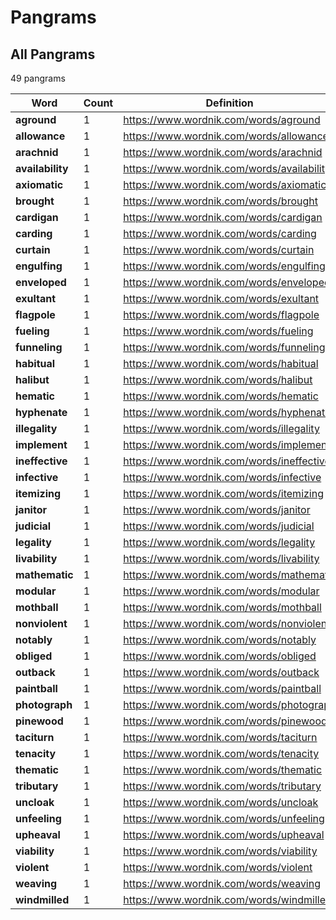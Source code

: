 <!-- generated via `poetry shell` then `make gen-stats` -->

# Pangrams

## All Pangrams

<!-- generated table start -->

49 pangrams

| Word             |   Count | Definition                                 |
|------------------|---------|--------------------------------------------|
| **aground**      |       1 | https://www.wordnik.com/words/aground      |
| **allowance**    |       1 | https://www.wordnik.com/words/allowance    |
| **arachnid**     |       1 | https://www.wordnik.com/words/arachnid     |
| **availability** |       1 | https://www.wordnik.com/words/availability |
| **axiomatic**    |       1 | https://www.wordnik.com/words/axiomatic    |
| **brought**      |       1 | https://www.wordnik.com/words/brought      |
| **cardigan**     |       1 | https://www.wordnik.com/words/cardigan     |
| **carding**      |       1 | https://www.wordnik.com/words/carding      |
| **curtain**      |       1 | https://www.wordnik.com/words/curtain      |
| **engulfing**    |       1 | https://www.wordnik.com/words/engulfing    |
| **enveloped**    |       1 | https://www.wordnik.com/words/enveloped    |
| **exultant**     |       1 | https://www.wordnik.com/words/exultant     |
| **flagpole**     |       1 | https://www.wordnik.com/words/flagpole     |
| **fueling**      |       1 | https://www.wordnik.com/words/fueling      |
| **funneling**    |       1 | https://www.wordnik.com/words/funneling    |
| **habitual**     |       1 | https://www.wordnik.com/words/habitual     |
| **halibut**      |       1 | https://www.wordnik.com/words/halibut      |
| **hematic**      |       1 | https://www.wordnik.com/words/hematic      |
| **hyphenate**    |       1 | https://www.wordnik.com/words/hyphenate    |
| **illegality**   |       1 | https://www.wordnik.com/words/illegality   |
| **implement**    |       1 | https://www.wordnik.com/words/implement    |
| **ineffective**  |       1 | https://www.wordnik.com/words/ineffective  |
| **infective**    |       1 | https://www.wordnik.com/words/infective    |
| **itemizing**    |       1 | https://www.wordnik.com/words/itemizing    |
| **janitor**      |       1 | https://www.wordnik.com/words/janitor      |
| **judicial**     |       1 | https://www.wordnik.com/words/judicial     |
| **legality**     |       1 | https://www.wordnik.com/words/legality     |
| **livability**   |       1 | https://www.wordnik.com/words/livability   |
| **mathematic**   |       1 | https://www.wordnik.com/words/mathematic   |
| **modular**      |       1 | https://www.wordnik.com/words/modular      |
| **mothball**     |       1 | https://www.wordnik.com/words/mothball     |
| **nonviolent**   |       1 | https://www.wordnik.com/words/nonviolent   |
| **notably**      |       1 | https://www.wordnik.com/words/notably      |
| **obliged**      |       1 | https://www.wordnik.com/words/obliged      |
| **outback**      |       1 | https://www.wordnik.com/words/outback      |
| **paintball**    |       1 | https://www.wordnik.com/words/paintball    |
| **photograph**   |       1 | https://www.wordnik.com/words/photograph   |
| **pinewood**     |       1 | https://www.wordnik.com/words/pinewood     |
| **taciturn**     |       1 | https://www.wordnik.com/words/taciturn     |
| **tenacity**     |       1 | https://www.wordnik.com/words/tenacity     |
| **thematic**     |       1 | https://www.wordnik.com/words/thematic     |
| **tributary**    |       1 | https://www.wordnik.com/words/tributary    |
| **uncloak**      |       1 | https://www.wordnik.com/words/uncloak      |
| **unfeeling**    |       1 | https://www.wordnik.com/words/unfeeling    |
| **upheaval**     |       1 | https://www.wordnik.com/words/upheaval     |
| **viability**    |       1 | https://www.wordnik.com/words/viability    |
| **violent**      |       1 | https://www.wordnik.com/words/violent      |
| **weaving**      |       1 | https://www.wordnik.com/words/weaving      |
| **windmilled**   |       1 | https://www.wordnik.com/words/windmilled   |

<!-- generated table end -->
